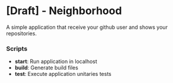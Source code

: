 # [Draft] - Neighborhood

A simple application that receive your github user and shows your repositories.

### Scripts

- **start**: Run application in localhost
- **build**: Generate build files
- **test**: Execute application unitaries tests
